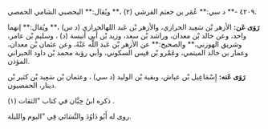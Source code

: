 ٤٢٠٩ -** د سي:** عُمَر بن جعثم القرشي (٢) ،** ويُقال:** اليحصبي الشامي الحمصي.

**رَوَى عَن:** الأزهر بْن سَعِيد الحرازي، والأزهر بْن عَبد اللهالحرازي (د س) ،** ويُقال:** إنهما واحد، وعن خالد بْن معدان، وراشد بْن سعد، وزيد بْن أَبي أنيسة (د) ، وسليم بْن عامر، وشريق الهوزني،** والصحيح:** عن الأزهر بْن عَبد اللَّه عَنْهُ، وعن عثمان بْن معدان، وعمار بن خالد الميتمي، وعَمْرو بْن قيس السكوني، وأبي رؤبة محمد بْن داود الحبراني المؤذن.

**رَوَى عَنه:** إِسْمَاعِيل بْن عياش، وبقية بْن الوليد (د سي) ، وعثمان بْن سَعِيد بْن كثير بْن دينار، الحمصيون.

ذكره ابنُ حِبَّان في كتاب "الثقات (١) .

روى له أَبُو دَاوُدَ والنَّسَائي فِي "اليوم والليلة.